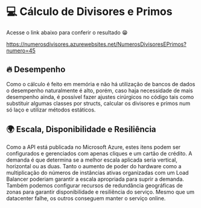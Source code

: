 # 💻 Cálculo de Divisores e Primos

Acesse o link abaixo para conferir o resultado 😁

https://numerosdivisores.azurewebsites.net/NumerosDivisoresEPrimos?numero=45


## 🔥 Desempenho
Como o cálculo é feito em memória e não há utilização de bancos de dados o desempenho naturalmente é alto, porém, caso haja necessidade de mais desempenho ainda, é possível fazer ajustes cirúrgicos no código tais como substituir algumas classes por structs, calcular os divisores e primos num só laço e utilizar métodos estáticos. 

## 🌍 Escala, Disponibilidade e Resiliência
Como a API está publicada no Microsoft Azure, estes itens podem ser configurados e gerenciados com apenas cliques e um cartão de crédito. A demanda é que determina se a melhor escala aplicada seria vertical, horizontal ou as duas. Tanto o aumento de poder do hardware como a multiplicação do números de instâncias ativas organizadas com um Load Balancer poderiam garantir a escala apropriada para suprir a demanda. Também podemos configurar recursos de  redundância geográficas de zonas para garantir disponibilidade e resiliência do serviço. Mesmo que um datacenter falhe, os outros conseguem manter o serviço online. 


